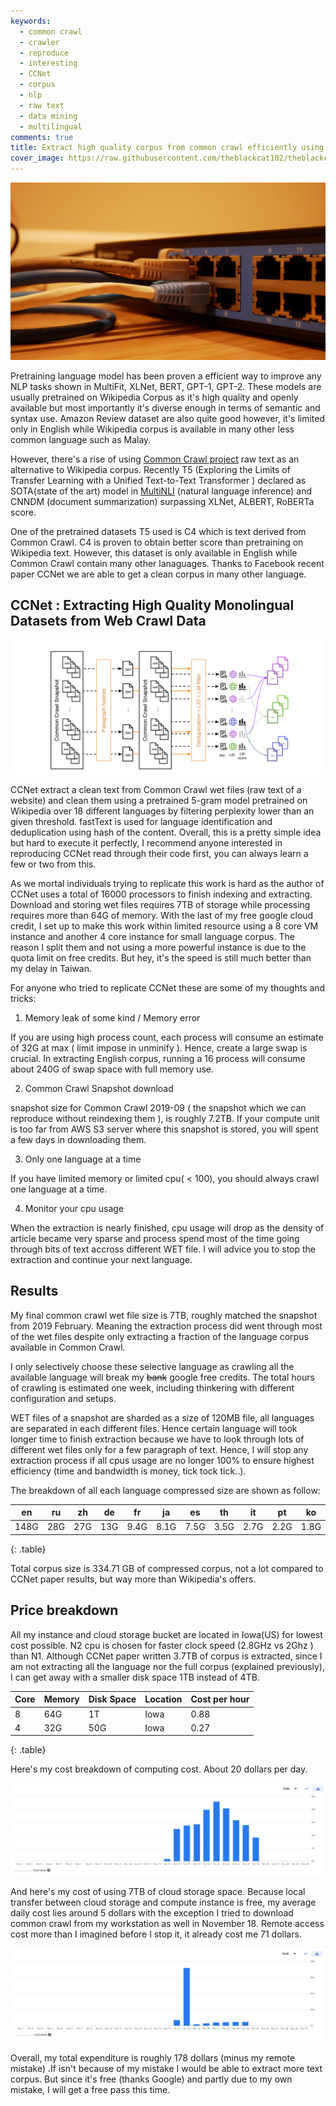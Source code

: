 ```yaml
---
keywords:
  - common crawl
  - crawler
  - reproduce
  - interesting
  - CCNet
  - corpus
  - nlp
  - raw text
  - data mining
  - multilingual
comments: true
title: Extract high quality corpus from common crawl efficiently using CCNet
cover_image: https://raw.githubusercontent.com/theblackcat102/theblackcat102.github.io/master/images/jonathan-SwVkmowt7qA-unsplash.jpg
---
```


![](https://raw.githubusercontent.com/theblackcat102/theblackcat102.github.io/master/images/jonathan-SwVkmowt7qA-unsplash.jpg)


Pretraining language model has been proven a efficient way to improve any NLP tasks shown in MultiFit, XLNet, BERT, GPT-1, GPT-2. These models are usually pretrained on Wikipedia Corpus as it's high quality and openly available but most importantly it's diverse enough in terms of semantic and syntax use. Amazon Review dataset are also quite good however, it's limited only in English while Wikipedia corpus is available in many other less common language such as Malay. 

However, there's a rise of using [Common Crawl project](https://commoncrawl.org/) raw text as an alternative to Wikipedia corpus. Recently T5 (Exploring the Limits of Transfer Learning with a Unified Text-to-Text Transformer
) declared as SOTA(state of the art) model in [MultiNLI](https://paperswithcode.com/sota/natural-language-inference-on-multinli) (natural language inference) and CNNDM (document summarization) surpassing XLNet, ALBERT, RoBERTa score. 

One of the pretrained datasets T5 used is C4 which is text derived from Common Crawl. C4 is proven to obtain better score than pretraining on Wikipedia text. However, this dataset is only available in English while Common Crawl contain many other lanaguages. Thanks to Facebook recent paper CCNet we are able to get a clean corpus in many other language. 

## CCNet : Extracting High Quality Monolingual Datasets from Web Crawl Data


![](https://raw.githubusercontent.com/theblackcat102/theblackcat102.github.io/master/images/CCNet_pipeline.png)

CCNet extract a clean text from Common Crawl wet files (raw text of a website) and clean them using a pretrained 5-gram model pretrained on Wikipedia over 18 different languages by filtering perplexity lower than an given threshold. fastText is used for language identification and deduplication using hash of the content. Overall, this is a pretty simple idea but hard to execute it perfectly, I recommend anyone interested in reproducing CCNet read through their code first, you can always learn a few or two from this. 

As we mortal individuals trying to replicate this work is hard as the author of CCNet uses a total of 16000 processors to finish indexing and extracting. Download and storing wet files requires 7TB of storage while processing requires more than 64G of memory. With the last of my free google cloud credit, I set up to make this work within limited resource using a 8 core VM instance and another 4 core instance for small language corpus. The reason I split them and not using a more powerful instance is due to the quota limit on free credits. But hey, it's the speed is still much better than my delay in Taiwan.


For anyone who tried to replicate CCNet these are some of my thoughts and tricks:

1. Memory leak of some kind / Memory error

  If you are using high process count, each process will consume an estimate of 32G at max ( limit impose in unminify ). Hence, create a large swap is crucial. In extracting English corpus, running a 16 process will consume about 240G of swap space with full memory use.

2. Common Crawl Snapshot download

  snapshot size for Common Crawl 2019-09 ( the snapshot which we can reproduce without reindexing them ), is roughly 7.2TB. If your compute unit is too far from AWS S3 server where this snapshot is stored, you will spent a few days in downloading them. 

3. Only one language at a time

  If you have limited memory or limited cpu( < 100), you should always crawl one language at a time.

4. Monitor your cpu usage

  When the extraction is nearly finished, cpu usage will drop as the density of article became very sparse and process spend most of the time going through bits of text accross different WET file. I will advice you to stop the extraction and continue your next language.


## Results

My final common crawl wet file size is 7TB, roughly matched the snapshot from 2019 February. Meaning the extraction process did went through most of the wet files despite only extracting a fraction of the language corpus available in Common Crawl.

I only selectively choose these selective language as crawling all the available language will break my ~~bank~~ google free credits. The total hours of crawling is estimated one week, including thinkering with different configuration and setups.

WET files of a snapshot are sharded as a size of 120MB file, all languages are separated in each different files. Hence certain language will took longer time to finish extraction because we have to look through lots of different wet files only for a few paragraph of text. Hence, I will stop any extraction process if all cpus usage are no longer 100% to ensure highest efficiency (time and bandwidth is money, tick tock tick..).

The breakdown of all each language compressed size are shown as follow:

| en  | ru  | zh  | de | fr  | ja  | es  | th  | it  | pt  | ko | id | ar | fi | ms |
|---|---|---|---|---|---|---|---|---|---|---|---|---|---|---|
| 148G  |  28G |  27G | 13G  | 9.4G  | 8.1G  | 7.5G  | 3.5G  |  2.7G  | 2.2G  |  1.8G | 0.26G | 0.25G  | 65M | 18M |
{: .table}

Total corpus size is 334.71 GB of compressed corpus, not a lot compared to CCNet paper results, but way more than Wikipedia's offers.

## Price breakdown

All my instance and cloud storage bucket are located in Iowa(US) for lowest cost possible. N2 cpu is chosen for faster clock speed (2.8GHz vs 2Ghz ) than N1. Although CCNet paper written 3.7TB of corpus is extracted, since I am not extracting all the language nor the full corpus (explained previously), I can get away with a smaller disk space 1TB instead of 4TB.

| Core  | Memory  | Disk Space  | Location  | Cost per hour |
|---|---|---|---|---|
| 8 | 64G  | 1T | Iowa  |  0.88 |
| 4  | 32G  | 50G  |  Iowa | 0.27  |
{: .table}

Here's my cost breakdown of computing cost. About 20 dollars per day. 

![](https://raw.githubusercontent.com/theblackcat102/theblackcat102.github.io/master/images/cost_breakdown.png)


And here's my cost of using 7TB of cloud storage space. Because local transfer between cloud storage and compute instance is free, my average daily cost lies around 5 dollars with the exception I tried to download common crawl from my workstation as well in November 18. Remote access cost more than I imagined before I stop it, it already cost me 71 dollars.

![](https://raw.githubusercontent.com/theblackcat102/theblackcat102.github.io/master/images/cloud_storage_cost.png)

Overall, my total expenditure is roughly 178 dollars (minus my remote mistake) .If isn't because of my mistake I would be able to extract more text corpus. But since it's free (thanks Google) and partly due to my own mistake, I will get a free pass this time.

